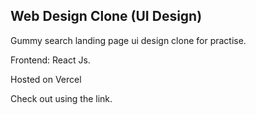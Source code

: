 ## Web Design Clone (UI Design)
Gummy search landing page ui design clone for practise.

Frontend: React Js.


Hosted on Vercel

Check out using the link.
